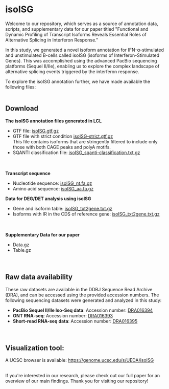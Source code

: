 # isoISG
Welcome to our repository, which serves as a source of annotation data, scripts, and supplementary data for our paper titled "Functional and Dynamic Profiling of Transcript Isoforms Reveals Essential Roles of Alternative Splicing in Interferon Response."

In this study, we generated a novel isoform annotation for IFN-α-stimulated and unstimulated B-cells called isoISG (isoforms of Interferon-Stimulated Genes). This was accomplished using the advanced PacBio sequencing platforms (Sequel II/IIe), enabling us to explore the complex landscape of alternative splicing events triggered by the interferon response.

To explore the isoISG annotation further, we have made available the following files:<br><br>

## Download
**The isoISG annotation files generated in LCL**
                                  
- GTF file: [isoISG.gtf.gz](https://drive.google.com/u/4/uc?id=1Yaw3TFNB3AT9HVHPWEOqVgpPsb0mm8D7&export=download)
- GTF file with strict condition [isoISG-strict.gtf.gz](https://drive.google.com/u/4/uc?id=1zkaXl88swa0I5o6oPvfn679ii0chgUfe&export=download)<br>
  This file contains isoforms that are stringently filtered to include only those with both CAGE peaks and polyA motifs.
- SQANTI classification file: [isoISG_sqanti-classification.txt.gz](https://drive.google.com/u/4/uc?id=1nIWPZVXKruxbNjZOjhn7BYiJDq7oIDFV&export=download)<br><br><br>

**Transcript sequence**
- Nucleotide sequence: [isoISG_nt.fa.gz](https://drive.google.com/u/4/uc?id=1447GPoYqbjyqlhskpcAh22UCywfieuuH&export=download)
- Amino acid sequence: [isoISG_aa.fa.gz](https://drive.google.com/u/4/uc?id=1w0BJhcenNjnMJXkOtqg_9hporbnJUJRW&export=download)

**Data for DEG/DET analysis using isoISG**
- Gene and isoform table: [isoISG_txt2gene.txt.gz](https://drive.google.com/u/4/uc?id=1rnLK59YDGbGuUn4pvCc05RhjQ9wzjlhS&export=download)
- Isoforms with IR in the CDS of reference gene: [isoISG_txt2gene.txt.gz](https://drive.google.com/u/4/uc?id=1blInW5zaI_qFeUWz8es8qGqJZOoHKLtQ&export=download)
<br><br><br>

**Supplementary Data for our paper**
- Data.gz
- Table.gz<br><br><br>


## Raw data availability
These raw datasets are available in the DDBJ Sequence Read Archive (DRA), and can be accessed using the provided accession numbers.
The following sequencing datasets were generated and analyzed in this study:
- **PacBio Sequel II/IIe Iso-Seq data**: Accession number: [DRA016394](https://identifiers.org/insdc.sra:DRA016394)
- **ONT RNA-seq**: Accession number: [DRA016393](https://identifiers.org/insdc.sra:DRA016393)
- **Short-read RNA-seq data**: Accession number: [DRA016395](https://identifiers.org/insdc.sra:DRA016395)<br><br><br>


## Visualization tool:
A UCSC browser is available: https://genome.ucsc.edu/s/UEDA/isoISG<br><br>

If you're interested in our research, please check out our full paper for an overview of our main findings. Thank you for visiting our repository!
